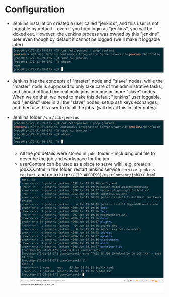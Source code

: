 # Configuration

* Jenkins installation created a user called "jenkins", and this user is not loggable by default - even if you tried login as "jenkins", you will be kicked out. However, the Jenkins process was owned by this "jenkins" user even though by default it cannot be logged (we'll make it loggable later).
![3.png](/screenshots/3.png)

* Jenkins has the concepts of "master" node and "slave" nodes, while the "master" node is supposed to only take care of the administrative tasks, and should offload the real build jobs into one or more "slave" nodes. When we do that, we need to make this default "jenkins" user loggable, add "jenkins" user in all the "slave" nodes, setup ssh keys exchanges, and then use this user to do all the jobs. (will detail this in later notes).

* Jenkins folder `/var/lib/jenkins`
![4.png](/screenshots/3.png)
  * All the job details were stored in `jobs` folder - including xml file to describe the job and workspace for the job
  * userContent can be used as a place to serve wiki, e.g. create a jobXXX.html in the folder, restart jenkins service `service jenkins restart`, and go to `http://[IP ADDRESS]/userContent/jobXXX.html`
  ![5.png](/screenshots/5.png)
  ![6.png](/screenshots/6.png)
